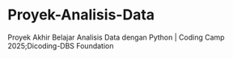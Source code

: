 # Proyek-Analisis-Data
Proyek Akhir Belajar Analisis Data dengan Python | Coding Camp 2025;Dicoding-DBS Foundation

